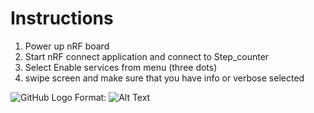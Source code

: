 # Instructions
1. Power up nRF board
2. Start nRF connect application and connect to Step_counter
3. Select Enable services from menu (three dots)
4. swipe screen and make sure that you have info or verbose selected
 
![GitHub Logo](/images/logo.png)
Format: ![Alt Text](url)
